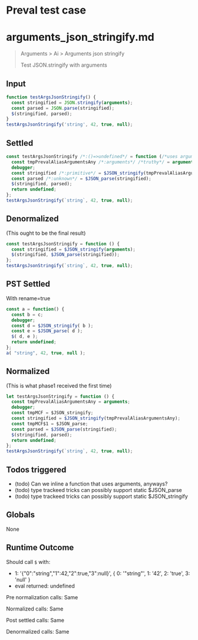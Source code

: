 # Preval test case

# arguments_json_stringify.md

> Arguments > Ai > Arguments json stringify
>
> Test JSON.stringify with arguments

## Input

`````js filename=intro
function testArgsJsonStringify() {
  const stringified = JSON.stringify(arguments);
  const parsed = JSON.parse(stringified);
  $(stringified, parsed);
}
testArgsJsonStringify('string', 42, true, null);
`````


## Settled


`````js filename=intro
const testArgsJsonStringify /*:()=>undefined*/ = function (/*uses arguments*/) {
  const tmpPrevalAliasArgumentsAny /*:arguments*/ /*truthy*/ = arguments;
  debugger;
  const stringified /*:primitive*/ = $JSON_stringify(tmpPrevalAliasArgumentsAny);
  const parsed /*:unknown*/ = $JSON_parse(stringified);
  $(stringified, parsed);
  return undefined;
};
testArgsJsonStringify(`string`, 42, true, null);
`````


## Denormalized
(This ought to be the final result)

`````js filename=intro
const testArgsJsonStringify = function () {
  const stringified = $JSON_stringify(arguments);
  $(stringified, $JSON_parse(stringified));
};
testArgsJsonStringify(`string`, 42, true, null);
`````


## PST Settled
With rename=true

`````js filename=intro
const a = function() {
  const b = c;
  debugger;
  const d = $JSON_stringify( b );
  const e = $JSON_parse( d );
  $( d, e );
  return undefined;
};
a( "string", 42, true, null );
`````


## Normalized
(This is what phase1 received the first time)

`````js filename=intro
let testArgsJsonStringify = function () {
  const tmpPrevalAliasArgumentsAny = arguments;
  debugger;
  const tmpMCF = $JSON_stringify;
  const stringified = $JSON_stringify(tmpPrevalAliasArgumentsAny);
  const tmpMCF$1 = $JSON_parse;
  const parsed = $JSON_parse(stringified);
  $(stringified, parsed);
  return undefined;
};
testArgsJsonStringify(`string`, 42, true, null);
`````


## Todos triggered


- (todo) Can we inline a function that uses arguments, anyways?
- (todo) type trackeed tricks can possibly support static $JSON_parse
- (todo) type trackeed tricks can possibly support static $JSON_stringify


## Globals


None


## Runtime Outcome


Should call `$` with:
 - 1: '{"0":"string","1":42,"2":true,"3":null}', { 0: '"string"', 1: '42', 2: 'true', 3: 'null' }
 - eval returned: undefined

Pre normalization calls: Same

Normalized calls: Same

Post settled calls: Same

Denormalized calls: Same
